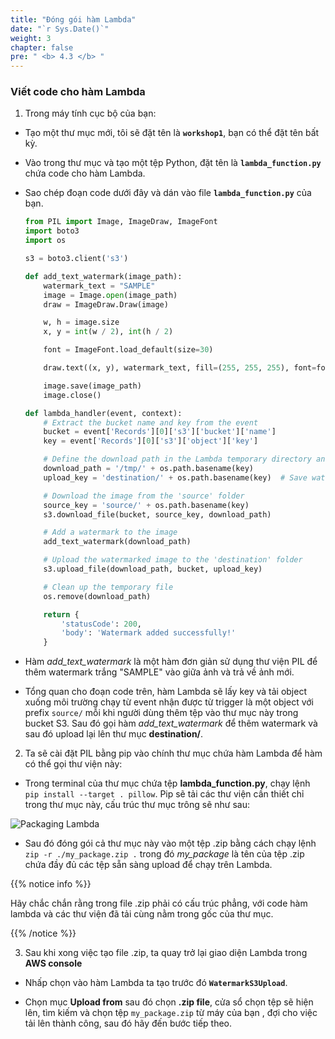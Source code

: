 ```yaml
---
title: "Đóng gói hàm Lambda"
date: "`r Sys.Date()`"
weight: 3
chapter: false
pre: " <b> 4.3 </b> "
---
```


### Viết code cho hàm Lambda

1. Trong máy tính cục bộ của bạn:

- Tạo một thư mục mới, tôi sẽ đặt tên là **`workshop1`**, bạn có thể đặt tên bất kỳ.

- Vào trong thư mục và tạo một tệp Python, đặt tên là **`lambda_function.py`** chứa code cho hàm Lambda.

- Sao chép đoạn code dưới đây và dán vào file **`lambda_function.py`** của bạn.

  ```python
  from PIL import Image, ImageDraw, ImageFont
  import boto3
  import os

  s3 = boto3.client('s3')

  def add_text_watermark(image_path):
      watermark_text = "SAMPLE"
      image = Image.open(image_path)
      draw = ImageDraw.Draw(image)

      w, h = image.size
      x, y = int(w / 2), int(h / 2)

      font = ImageFont.load_default(size=30)

      draw.text((x, y), watermark_text, fill=(255, 255, 255), font=font, anchor='ms')

      image.save(image_path)
      image.close()

  def lambda_handler(event, context):
      # Extract the bucket name and key from the event
      bucket = event['Records'][0]['s3']['bucket']['name']
      key = event['Records'][0]['s3']['object']['key']

      # Define the download path in the Lambda temporary directory and the upload path
      download_path = '/tmp/' + os.path.basename(key)
      upload_key = 'destination/' + os.path.basename(key)  # Save watermarked images in 'destination' folder

      # Download the image from the 'source' folder
      source_key = 'source/' + os.path.basename(key)
      s3.download_file(bucket, source_key, download_path)

      # Add a watermark to the image
      add_text_watermark(download_path)

      # Upload the watermarked image to the 'destination' folder
      s3.upload_file(download_path, bucket, upload_key)

      # Clean up the temporary file
      os.remove(download_path)

      return {
          'statusCode': 200,
          'body': 'Watermark added successfully!'
      }

  ```

- Hàm _add_text_watermark_ là một hàm đơn giản sử dụng thư viện PIL để thêm watermark trắng "SAMPLE" vào giữa ảnh và trả về ảnh mới.
- Tổng quan cho đoạn code trên, hàm Lambda sẽ lấy key và tải object xuống môi trường chạy từ event nhận được từ trigger là một object với prefix `source/` mỗi khi người dùng thêm tệp vào thư mục này trong bucket S3. Sau đó gọi hàm _add_text_watermark_ để thêm watermark và sau đó upload lại lên thư mục **destination/**.

2. Ta sẽ cài đặt PIL bằng pip vào chính thư mục chứa hàm Lambda để hàm có thể gọi thư viện này:

- Trong terminal của thư mục chứa tệp **lambda_function.py**, chạy lệnh `pip install --target . pillow`. Pip sẽ tải các thư viện cần thiết chỉ trong thư mục này, cấu trúc thư mục trông sẽ như sau:

![Packaging Lambda](/images/4-PackageLambda/Package/1.png?featherlight=false)

- Sau đó đóng gói cả thư mục này vào một tệp .zip bằng cách chạy lệnh `zip -r ./my_package.zip .` trong đó _my_package_ là tên của tệp .zip chứa đầy đủ các tệp sẵn sàng upload để chạy trên Lambda.

{{% notice info %}}

Hãy chắc chắn rằng trong file .zip phải có cấu trúc phẳng, với code hàm lambda và các thư viện đã tải cùng nằm trong gốc của thư mục.

{{% /notice %}}

3. Sau khi xong việc tạo file .zip, ta quay trở lại giao diện Lambda trong **AWS console**

- Nhấp chọn vào hàm Lambda ta tạo trước đó **`WatermarkS3Upload`**.

- Chọn mục **Upload from** sau đó chọn **.zip file**, cửa sổ chọn tệp sẽ hiện lên, tìm kiếm và chọn tệp `my_package.zip` từ máy của bạn , đợi cho việc tải lên thành công, sau đó hãy đến bước tiếp theo.
